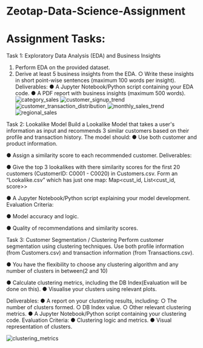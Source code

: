 # Zeotap-Data-Science-Assignment
# Assignment Tasks:
Task 1: 
  Exploratory Data Analysis (EDA) and Business Insights
  1. Perform EDA on the provided dataset.
  2. Derive at least 5 business insights from the EDA.
  ○ Write these insights in short point-wise sentences (maximum 100 words per
  insight).
  Deliverables:
  ● A Jupyter Notebook/Python script containing your EDA code.
  ● A PDF report with business insights (maximum 500 words).
  ![category_sales](https://github.com/user-attachments/assets/28203f00-ec0a-4075-8877-e71eeac98497)
  ![customer_signup_trend](https://github.com/user-attachments/assets/d35d5ad5-584f-49c1-b7ca-25b47e17c11c)
  ![customer_transaction_distribution](https://github.com/user-attachments/assets/5c91b7e2-a179-4bb7-9a60-3cc4144a0fb8)
  ![monthly_sales_trend](https://github.com/user-attachments/assets/76e951e1-d933-4992-a5c5-c7187a0773a2)
  ![regional_sales](https://github.com/user-attachments/assets/d0e7717a-cd0d-4a02-ab24-74c39b06afa3)


Task 2:
  Lookalike Model Build a Lookalike Model that takes a user's information as input and recommends 3 similar
  customers based on their profile and transaction history. The model should:
  ● Use both customer and product information.
  
  ● Assign a similarity score to each recommended customer.
  Deliverables:
  
  ● Give the top 3 lookalikes with there similarity scores for the first 20 customers
  (CustomerID: C0001 - C0020) in Customers.csv. Form an “Lookalike.csv” which has
  just one map: Map<cust_id, List<cust_id, score>>
  
  ● A Jupyter Notebook/Python script explaining your model development.
  Evaluation Criteria:
  
  ● Model accuracy and logic.
  
  ● Quality of recommendations and similarity scores.





Task 3:
  Customer Segmentation / Clustering
  Perform customer segmentation using clustering techniques. Use both profile information
  (from Customers.csv) and transaction information (from Transactions.csv).
  
  ● You have the flexibility to choose any clustering algorithm and any number of clusters in
  between(2 and 10)
  
  ● Calculate clustering metrics, including the DB Index(Evaluation will be done on this).
  ● Visualise your clusters using relevant plots.
  
  Deliverables:
  ● A report on your clustering results, including:
  ○ The number of clusters formed.
  ○ DB Index value.
  ○ Other relevant clustering metrics.
  ● A Jupyter Notebook/Python script containing your clustering code.
  Evaluation Criteria:
  ● Clustering logic and metrics.
  ● Visual representation of clusters.

![clustering_metrics](https://github.com/user-attachments/assets/5d8301b3-73b5-4a48-b9e4-fefbbdaff24f)



